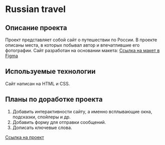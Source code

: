 # **Russian travel**

## Описание проекта
Проект представляет собой сайт о путешествии по России. В проекте описаны места, в которых побывал автор и впечатлившие его фотографии.
Сайт разработан на основании макета: [Ссылка на макет в Figma](https://www.figma.com/file/5S2WSbEFL6awjVWJ0NWL8Q/Sprint-3_-Russia-_-desktop-mobile?node-id=28503%3A0)

## Используемые технологии
Сайт написан на HTML и CSS.

## Планы по доработке проекта 

1. Добавить интерактивности сайту, а именно всплывающие окна, подсказки, спойлеры и др.
2. Добавить форму для отправки сообщений.
3. Дописать ключевые слова.

[Ссылка на проект](https://aryamnov.github.io/russian-travel/index.html)
